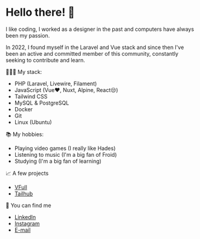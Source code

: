 # Hello there! 🫨

I like coding, I worked as a designer in the past and computers have always been my passion.

In 2022, I found myself in the Laravel and Vue stack and since then I've been an active and committed member of this community, constantly seeking to contribute and learn.

🧑🏼‍💻 My stack:
- PHP (Laravel, Livewire, Filament)
- JavaScript (Vue❤️, Nuxt, Alpine, React😒)
- Tailwind CSS
- MySQL & PostgreSQL
- Docker
- Git
- Linux (Ubuntu)

📚 My hobbies:
- Playing video games (I really like Hades)
- Listening to music (I'm a big fan of Froid)
- Studying (I'm a big fan of learning)

📈 A few projects
- [VFull](https://github.com/andrefelipe18/VFull)
- [Tailhub](tailhub.vercel.app)
 
🤝 You can find me
- [LinkedIn](https://www.linkedin.com/in/andr%C3%A9dominguess/)
- [Instagram](https://www.instagram.com/andre.dominguess/)
- [E-mail](mailto:dominguesstroppa@gmail.com)
